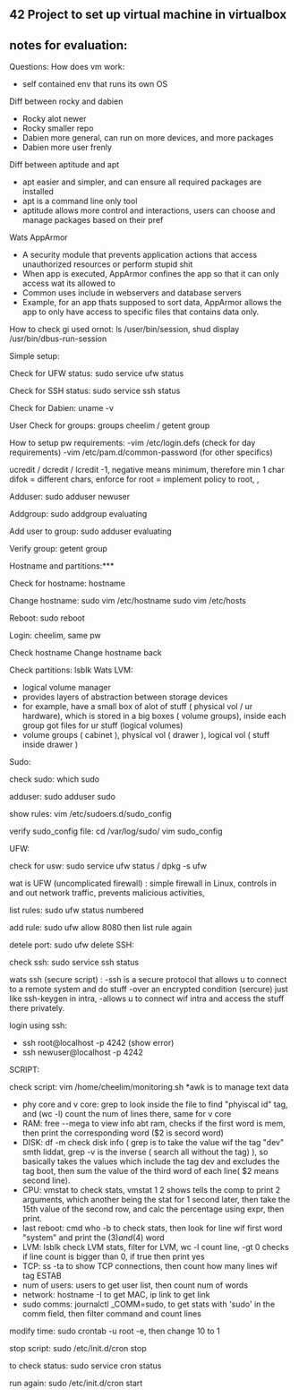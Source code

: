 ## 42 Project to set up virtual machine in virtualbox

## notes for evaluation:

Questions:
How does vm work:
- self contained env that runs its own OS

Diff between rocky and dabien
- Rocky alot newer
- Rocky smaller repo 
- Dabien more general, can run on more devices, and more packages
- Dabien more user frenly

Diff between aptitude and apt
- apt easier and simpler, and can ensure all required packages are installed
- apt is a command line only tool
- aptitude allows more control and interactions, users can choose and manage packages based on their pref

Wats AppArmor
- A security module that prevents application actions that access unauthorized resources or perform stupid shit
- When app is executed, AppArmor confines the app so that it can only access wat its allowed to
- Common uses include in webservers and database servers
- Example, for an app thats supposed to sort data, AppArmor allows the app to only have access to specific files that contains data only.

How to check gi used ornot:
ls /user/bin/session, shud display /usr/bin/dbus-run-session

Simple setup:

Check for UFW status:
sudo service ufw status

Check for SSH status:
sudo service ssh status

Check for Dabien:
uname -v

User
Check for groups:
groups cheelim / getent group <group>

How to setup pw requirements:
-vim /etc/login.defs (check for day requirements)
-vim /etc/pam.d/common-password (for other specifics)
   
ucredit / dcredit / lcredit -1, negative means minimum, therefore min 1 char
difok = different chars,
enforce for root = implement policy to root,
,

Adduser:
sudo adduser newuser

Addgroup:
sudo addgroup evaluating

Add user to group:
sudo adduser <name> evaluating

Verify group:
getent group <group>

Hostname and partitions:***

Check for hostname:
hostname

Change hostname:
sudo vim /etc/hostname
sudo vim /etc/hosts

Reboot: 
sudo reboot

Login:
cheelim, same pw

Check hostname 
Change hostname back

Check partitions:
lsblk
Wats LVM:
- logical volume manager
- provides layers of abstraction between storage devices 
- for example, have a small box of alot of stuff ( physical vol / ur hardware), which is stored in a big boxes ( volume groups), inside each group got files for ur stuff (logical volumes)
- volume groups ( cabinet ), physical vol ( drawer ), logical vol ( stuff inside drawer )

Sudo:

check sudo:
which sudo

adduser:
sudo adduser <name> sudo

show rules:
vim /etc/sudoers.d/sudo_config

verify sudo_config file:
cd /var/log/sudo/
vim sudo_config

UFW:

check for usw:
sudo service ufw status / dpkg -s ufw

wat is UFW (uncomplicated firewall) :
simple firewall in Linux,
controls in and out network traffic, prevents malicious activities,

list rules:
sudo ufw status numbered

add rule:
sudo ufw allow 8080
then list rule again

detele port:
sudo ufw delete
SSH:

check ssh:
sudo service ssh status

wats ssh (secure script) :
-ssh is a secure protocol that allows u to connect to a remote system and do stuff
-over an encrypted condition (sercure)
just like ssh-keygen in intra,
-allows u to connect wif intra and access the stuff there privately.

login using ssh:
- ssh root@localhost -p 4242 (show error)
- ssh newuser@localhost -p 4242 

SCRIPT:

check script:
vim /home/cheelim/monitoring.sh
*awk is to manage text data
- phy core and v core: grep to look inside the file to find "phyiscal id" tag, and (wc -l) count the num of lines there, same for v core
- RAM: free --mega to view info abt ram, checks if the first word is mem, then print the corresponding word ($2 is secord word)
- DISK: df -m check disk info ( grep is to take the value wif the tag "dev" smth liddat, grep -v is the inverse ( search all without the tag) ), so basically takes the values which include the tag dev and excludes the tag boot, then sum the value of the third word of each line( $2 means second line).
- CPU: vmstat to check stats, vmstat 1 2 shows tells the comp to print 2 arguments, which another being the stat for 1 second later, then take the 15th value of the second row, and calc the percentage using expr, then print.
- last reboot: cmd who -b to check stats, then look for line wif first word "system" and print the ($3) and ($4) word
- LVM: lsblk check LVM stats, filter for LVM, wc -l count line, -gt 0 checks if line count is bigger than 0, if true then print yes
- TCP: ss -ta to show TCP connections, then count how many lines wif tag ESTAB
- num of users: users to get user list, then count num of words
- network: hostname -I to get MAC, ip link to get link 
- sudo comms: journalctl _COMM=sudo, to get stats with 'sudo' in the comm field, then filter command and count lines

modify time:
sudo crontab -u root -e, then change 10 to 1

stop script:
sudo /etc/init.d/cron stop

to check status:
sudo service cron status

run again:
sudo /etc/init.d/cron start
